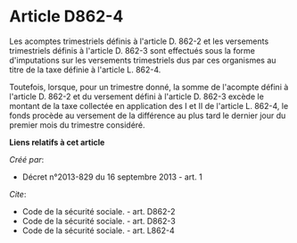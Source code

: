 # Article D862-4

Les acomptes trimestriels définis à l'article D. 862-2 et les versements trimestriels définis à l'article D. 862-3 sont
effectués sous la forme d'imputations sur les versements trimestriels dus par ces organismes au titre de la taxe définie à
l'article L. 862-4. 

Toutefois, lorsque, pour un trimestre donné, la somme de l'acompte défini à l'article D. 862-2 et du versement défini à
l'article D. 862-3 excède le montant de la taxe collectée en application des I et II de l'article L. 862-4, le fonds procède
au versement de la différence au plus tard le dernier jour du premier mois du trimestre considéré.

**Liens relatifs à cet article**

_Créé par_:

  - Décret n°2013-829 du 16 septembre 2013 - art. 1

_Cite_:

  - Code de la sécurité sociale. - art. D862-2
  - Code de la sécurité sociale. - art. D862-3
  - Code de la sécurité sociale. - art. L862-4
